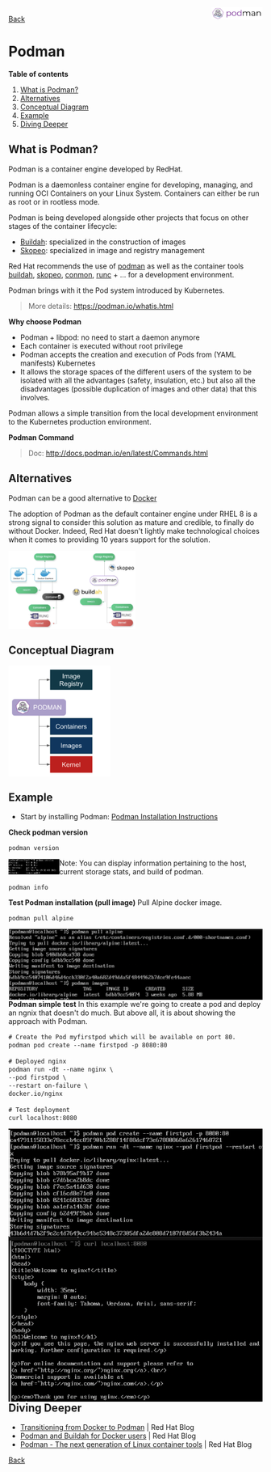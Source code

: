 <img src="/techno/data/podman/podman-logo.png" align="right" width="20%" />

[Back](/techno/README.md)

# Podman

**Table of contents**
1. [What is Podman?](#what-is-podman)
2. [Alternatives](#alternatives)
2. [Conceptual Diagram](#conceptual-diagram)
3. [Example](#example)
4. [Diving Deeper](#diving-deeper)

## What is Podman?
Podman is a container engine developed by RedHat.

Podman is a daemonless container engine for developing, managing, and running OCI Containers on your Linux System.
Containers can either be run as root or in rootless mode. 

Podman is being developed alongside other projects that focus on other stages of the container lifecycle:
* [Buildah](https://buildah.io/): specialized in the construction of images
* [Skopeo](https://github.com/containers/skopeo): specialized in image and registry management

Red Hat recommends the use of [podman](https://podman.io/) as well as the container tools [buildah](https://buildah.io/), [skopeo](https://github.com/containers/skopeo), [conmon](https://github.com/containers/conmon), [runc](https://github.com/opencontainers/runc) + ... for a development environment.

Podman brings with it the Pod system introduced by Kubernetes.

> More details: https://podman.io/whatis.html

**Why choose Podman**
* Podman + libpod: no need to start a daemon anymore
* Each container is executed without root privilege
* Podman accepts the creation and execution of Pods from (YAML manifests) Kubernetes
* It allows the storage spaces of the different users of the system to be isolated with all the advantages (safety, insulation, etc.) but also all the disadvantages (possible duplication of images and other data) that this involves.

Podman allows a simple transition from the local development environment to the Kubernetes production environment.

**Podman Command**
> Doc: http://docs.podman.io/en/latest/Commands.html

## Alternatives
Podman can be a good alternative to [Docker](https://www.docker.com/)

The adoption of Podman as the default container engine under RHEL 8 is a strong signal to consider this solution as mature and credible, to finally do without Docker. Indeed, Red Hat doesn't lightly make technological choices when it comes to providing 10 years support for the solution.

<img src="/techno/data/podman/docker-vs-podman.png" align="center" width="50%" />

## Conceptual Diagram

<img src="/techno/data/podman/podman-conceptual-diagram.png" align="center" width="40%" />

## Example
* Start by installing Podman: [Podman Installation Instructions](https://podman.io/getting-started/installation.html)

**Check podman version**
```
podman version
```

<img src="/techno/data/podman/test-podman-version.png" align="left" width="20%" />


Note: You can display information pertaining to the host, current storage stats, and build of podman.
```
podman info
```

**Test Podman installation (pull image)**
Pull Alpine docker image.
```
podman pull alpine
```

<img src="/techno/data/podman/test-podman-setup.png" align="left" />


**Podman simple test**
In this example we're going to create a pod and deploy an ngnix that doesn't do much.
But above all, it is about showing the approach with Podman.

```
# Create the Pod myfirstpod which will be available on port 80.
podman pod create --name firstpod -p 8080:80

# Deployed nginx
podman run -dt --name nginx \
--pod firstpod \
--restart on-failure \
docker.io/nginx

# Test deployment
curl localhost:8080
```


<img src="/techno/data/podman/podman-test-nginx.png" align="left" />



## Diving Deeper
* [Transitioning from Docker to Podman](https://developers.redhat.com/blog/2020/11/19/transitioning-from-docker-to-podman/) | Red Hat Blog
* [Podman and Buildah for Docker users](https://developers.redhat.com/blog/2019/02/21/podman-and-buildah-for-docker-users/) | Red Hat Blog
* [Podman - The next generation of Linux container tools](https://developers.redhat.com/articles/podman-next-generation-linux-container-tools) | Red Hat Blog

[Back](/techno/README.md)